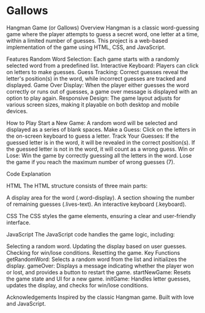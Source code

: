 # Gallows

Hangman Game (or Gallows)
Overview
Hangman is a classic word-guessing game where the player attempts to guess a secret word, one letter at a time, within a limited number of guesses. This project is a web-based implementation of the game using HTML, CSS, and JavaScript.

Features
Random Word Selection: Each game starts with a randomly selected word from a predefined list.
Interactive Keyboard: Players can click on letters to make guesses.
Guess Tracking: Correct guesses reveal the letter's position(s) in the word, while incorrect guesses are tracked and displayed.
Game Over Display: When the player either guesses the word correctly or runs out of guesses, a game over message is displayed with an option to play again.
Responsive Design: The game layout adjusts for various screen sizes, making it playable on both desktop and mobile devices.

How to Play
Start a New Game: A random word will be selected and displayed as a series of blank spaces.
Make a Guess: Click on the letters in the on-screen keyboard to guess a letter.
Track Your Guesses:
If the guessed letter is in the word, it will be revealed in the correct position(s).
If the guessed letter is not in the word, it will count as a wrong guess.
Win or Lose:
Win the game by correctly guessing all the letters in the word.
Lose the game if you reach the maximum number of wrong guesses (7).

Code Explanation

HTML
The HTML structure consists of three main parts:

A display area for the word (.word-display).
A section showing the number of remaining guesses (.lives-text).
An interactive keyboard (.keyboard).

CSS
The CSS styles the game elements, ensuring a clear and user-friendly interface.

JavaScript
The JavaScript code handles the game logic, including:

Selecting a random word.
Updating the display based on user guesses.
Checking for win/lose conditions.
Resetting the game.
Key Functions
getRandomWord: Selects a random word from the list and initializes the display.
gameOver: Displays a message indicating whether the player won or lost, and provides a button to restart the game.
startNewGame: Resets the game state and UI for a new game.
initGame: Handles letter guesses, updates the display, and checks for win/lose conditions.

Acknowledgements
Inspired by the classic Hangman game.
Built with love and JavaScript.
